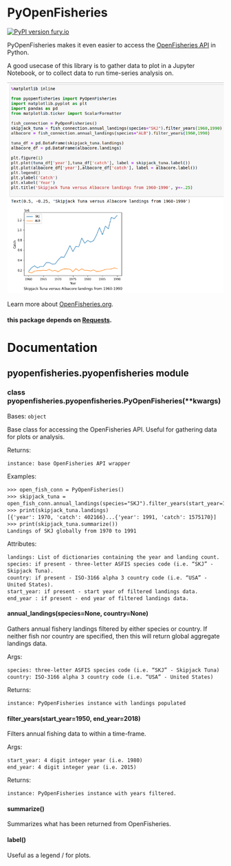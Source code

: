 # PyOpenFisheries
[![PyPI version fury.io](https://badge.fury.io/py/ansicolortags.svg)](https://pypi.org/project/pyopenfisheries/)

PyOpenFisheries makes it even easier to access the [OpenFisheries API](https://github.com/OpenFisheries/api.openfisheries.org) in Python.

A good usecase of this library is to gather data to plot in a Jupyter Notebook, or to collect data to run time-series analysis on.

![Screenshot](Sphinx-docs/example.png)


Learn more about [OpenFisheries.org](openfisheries.org).

#### this package depends on [Requests](https://pypi.org/project/requests/).


# Documentation
## pyopenfisheries.pyopenfisheries module


### class pyopenfisheries.pyopenfisheries.PyOpenFisheries(\*\*kwargs)
Bases: `object`

Base class for accessing the OpenFisheries API.
Useful for gathering data for plots or analysis.

Returns:

    instance: base OpenFisheries API wrapper

Examples:


    >>> open_fish_conn = PyOpenFisheries()
    >>> skipjack_tuna = open_fish_conn.annual_landings(species="SKJ").filter_years(start_year=1970,end_year=1991)
    >>> print(skipjack_tuna.landings)
    [{'year': 1970, 'catch': 402166}...{'year': 1991, 'catch': 1575170}]
    >>> print(skipjack_tuna.summarize())
    Landings of SKJ globally from 1970 to 1991


Attributes:

    landings: List of dictionaries containing the year and landing count.
    species: if present - three-letter ASFIS species code (i.e. “SKJ” - Skipjack Tuna).
    country: if present - ISO-3166 alpha 3 country code (i.e. “USA” - United States).
    start_year: if present - start year of filtered landings data.
    end_year : if present - end year of filtered landings data.


#### annual_landings(species=None, country=None)
Gathers annual fishery landings filtered by either species or
country. If neither fish nor country are specified, then this
will return global aggregate landings data.

Args:

    species: three-letter ASFIS species code (i.e. “SKJ” - Skipjack Tuna)
    country: ISO-3166 alpha 3 country code (i.e. “USA” - United States)

Returns:

    instance: PyOpenFisheries instance with landings populated


#### filter_years(start_year=1950, end_year=2018)
Filters annual fishing data to within a time-frame.

Args:

    start_year: 4 digit integer year (i.e. 1980)
    end_year: 4 digit integer year (i.e. 2015)

Returns:

    instance: PyOpenFisheries instance with years filtered.


#### summarize()
Summarizes what has been returned from OpenFisheries.

#### label()
Useful as a legend / for plots.
